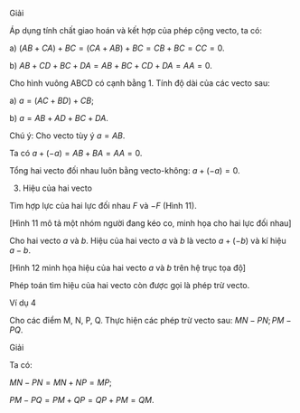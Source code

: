 Giải

Áp dụng tính chất giao hoán và kết hợp của phép cộng vecto, ta có:

a) $(AB + CA) + BC = (CA + AB) + BC = CB + BC = CC = 0$.

b) $AB + CD + BC + DA = AB + BC + CD + DA = AA = 0$.

Cho hình vuông ABCD có cạnh bằng 1. Tính độ dài của các vecto sau:

a) $a = (AC + BD) + CB$;

b) $a = AB + AD + BC + DA$.

Chú ý: Cho vecto tùy ý $a = AB$.

Ta có $a + (-a) = AB + BA = AA = 0$.

Tổng hai vecto đối nhau luôn bằng vecto-không: $a + (-a) = 0$.

3. Hiệu của hai vecto

Tìm hợp lực của hai lực đối nhau $F$ và $-F$ (Hình 11).

[Hình 11 mô tả một nhóm người đang kéo co, minh họa cho hai lực đối nhau]

Cho hai vecto $a$ và $b$. Hiệu của hai vecto $a$ và $b$ là vecto $a + (-b)$ và kí hiệu $a - b$.

[Hình 12 minh họa hiệu của hai vecto $a$ và $b$ trên hệ trục tọa độ]

Phép toán tìm hiệu của hai vecto còn được gọi là phép trừ vecto.

Ví dụ 4

Cho các điểm M, N, P, Q. Thực hiện các phép trừ vecto sau: $MN - PN; PM - PQ$.

Giải

Ta có:

$MN - PN = MN + NP = MP$;

$PM - PQ = PM + QP = QP + PM = QM$.